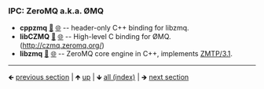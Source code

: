 

### IPC: ZeroMQ a.k.a. ØMQ

- **cppzmq** [📁](./cppzmq) [🌐](https://github.com/GerHobbelt/cppzmq) -- header-only C++ binding for libzmq.
- **libCZMQ** [📁](./libCZMQ) [🌐](https://github.com/GerHobbelt/czmq) -- High-level C binding for ØMQ. (http://czmq.zeromq.org/)
- **libzmq** [📁](./libzmq) [🌐](https://github.com/GerHobbelt/libzmq) -- ZeroMQ core engine in C++, implements [ZMTP/3.1](https://zguide.zeromq.org/).















	
----

🡸 [previous section](./0008-ipc-websockets-etc-all-communication.md)  |  🡹 [up](./0008-ipc-websockets-etc-all-communication.md)  |  🡻 [all (index)](./0093-libraries-in-this.md)  |  🡺 [next section](./0010-ipc-memory.md)
